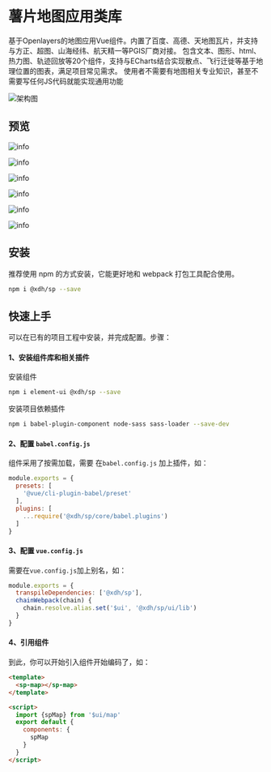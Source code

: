 # 薯片地图应用类库

基于Openlayers的地图应用Vue组件。内置了百度、高德、天地图瓦片，并支持与方正、超图、山海经纬、航天精一等PGIS厂商对接。 
包含文本、图形、html、热力图、轨迹回放等20个组件，支持与ECharts结合实现散点、飞行迁徙等基于地理位置的图表，满足项目常见需求。
 使用者不需要有地图相关专业知识，甚至不需要写任何JS代码就能实现通用功能

![架构图](/sp/img/map/sp-map.png)


## 预览

![info](/sp/img/map/2.jpg)

![info](/sp/img/map/3.jpg)

![info](/sp/img/map/4.jpg)

![info](/sp/img/map/5.jpg)

![info](/sp/img/map/6.jpg)

![info](/sp/img/map/7.jpg)


## 安装

推荐使用 npm 的方式安装，它能更好地和 webpack 打包工具配合使用。
```sh 
npm i @xdh/sp --save
```

## 快速上手

可以在已有的项目工程中安装，并完成配置。步骤：

#### 1、安装组件库和相关插件

安装组件
```sh 
npm i element-ui @xdh/sp --save
```

安装项目依赖插件
```sh 
npm i babel-plugin-component node-sass sass-loader --save-dev
```

#### 2、配置 `babel.config.js`

组件采用了按需加载，需要 在`babel.config.js` 加上插件，如：
```js  
module.exports = {
  presets: [
    '@vue/cli-plugin-babel/preset'
  ],
  plugins: [
    ...require('@xdh/sp/core/babel.plugins')
  ]
}
```

#### 3、配置 `vue.config.js`

需要在`vue.config.js`加上别名，如：

```js 
module.exports = {
  transpileDependencies: ['@xdh/sp'],
  chainWebpack(chain) {
    chain.resolve.alias.set('$ui', '@xdh/sp/ui/lib')
  }
}
```

#### 4、引用组件
到此，你可以开始引入组件开始编码了，如：
```html 
<template>
  <sp-map></sp-map>
</template>

<script>
  import {spMap} from '$ui/map'
  export default {
    components: {
      spMap
    }
  }
</script>
```

